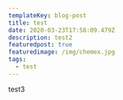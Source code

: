 ```yaml
---
templateKey: blog-post
title: test
date: 2020-03-23T17:58:09.479Z
description: test2
featuredpost: true
featuredimage: /img/chemex.jpg
tags:
  - test
---
```

test3